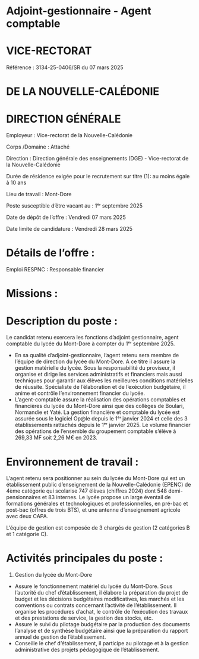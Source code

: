 # Adjoint-gestionnaire - Agent comptable

# VICE-RECTORAT

Référence : 3134-25-0406/SR du 07 mars 2025

# DE LA NOUVELLE-CALÉDONIE

# DIRECTION GÉNÉRALE

Employeur : Vice-rectorat de la Nouvelle-Calédonie

Corps /Domaine : Attaché

Direction : Direction générale des enseignements (DGE) - Vice-rectorat de la Nouvelle-Calédonie

Durée de résidence exigée pour le recrutement sur titre (1): au moins égale à 10 ans

Lieu de travail : Mont-Dore

Poste susceptible d’être vacant au : 1ᵉʳ septembre 2025

Date de dépôt de l’offre : Vendredi 07 mars 2025

Date limite de candidature : Vendredi 28 mars 2025

# Détails de l’offre :

Emploi RESPNC : Responsable financier

# Missions :

# Description du poste :

Le candidat retenu exercera les fonctions d’adjoint gestionnaire, agent comptable du lycée du Mont-Dore à compter du 1ᵉʳ septembre 2025.

- En sa qualité d’adjoint-gestionnaire, l’agent retenu sera membre de l’équipe de direction du lycée du Mont-Dore. A ce titre il assure la gestion matérielle du lycée. Sous la responsabilité du proviseur, il organise et dirige les services administratifs et financiers mais aussi techniques pour garantir aux élèves les meilleures conditions matérielles de réussite. Spécialiste de l’élaboration et de l’exécution budgétaire, il anime et contrôle l’environnement financier du lycée.
- L’agent-comptable assure la réalisation des opérations comptables et financières du lycée du Mont-Dore ainsi que des collèges de Boulari, Normandie et Yaté. La gestion financière et comptable du lycée est assurée sous le logiciel Op@le depuis le 1ᵉʳ janvier 2024 et celle des 3 établissements rattachés depuis le 1ᵉʳ janvier 2025. Le volume financier des opérations de l’ensemble du groupement comptable s’élève à 269,33 MF soit 2,26 M€ en 2023.

# Environnement de travail :

L’agent retenu sera positionner au sein du lycée du Mont-Dore qui est un établissement public d’enseignement de la Nouvelle-Calédonie (EPENC) de 4ème catégorie qui scolarise 747 élèves (chiffres 2024) dont 548 demi-pensionnaires et 83 internes. Le lycée propose un large éventail de formations générales et technologiques et professionnelles, en pré-bac et post-bac (offres de trois BTS), et une antenne d’enseignement agricole avec deux CAPA.

L’équipe de gestion est composée de 3 chargés de gestion (2 catégories B et 1 catégorie C).

# Activités principales du poste :

1. Gestion du lycée du Mont-Dore
- Assure le fonctionnement matériel du lycée du Mont-Dore. Sous l’autorité du chef d’établissement, il élabore la préparation du projet de budget et les décisions budgétaires modificatives, les marchés et les conventions ou contrats concernant l’activité de l’établissement. Il organise les procédures d’achat, le contrôle de l’exécution des travaux et des prestations de service, la gestion des stocks, etc.
- Assure le suivi du pilotage budgétaire par la production des documents l’analyse et de synthèse budgétaire ainsi que la préparation du rapport annuel de gestion de l’établissement.
- Conseille le chef d’établissement, il participe au pilotage et à la gestion administrative des projets pédagogique de l’établissement.